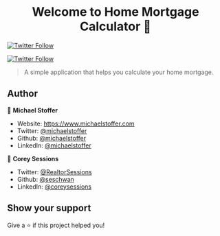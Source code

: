 <h1 align="center">Welcome to Home Mortgage Calculator 👋</h1>

[![Twitter Follow](https://img.shields.io/twitter/follow/RealtorSessions?color=1DA1F2&logo=twitter&style=for-the-badge)](https://twitter.com/intent/follow?original_referer=https%3A%2F%2Fgithub.com%2Fseschwan&screen_name=RealtorSessions)

[![Twitter Follow](https://img.shields.io/twitter/follow/michaelstoffer?color=1DA1F2&logo=twitter&style=for-the-badge)](https://twitter.com/intent/follow?original_referer=https%3A%2F%2Fgithub.com%2Fmichaelstoffer&screen_name=michaelstoffer)

> A simple application that helps you calculate your home mortgage.

## Author

👤 **Michael Stoffer**

* Website: https://www.michaelstoffer.com
* Twitter: [@michaelstoffer](https://twitter.com/michaelstoffer)
* Github: [@michaelstoffer](https://github.com/michaelstoffer)
* LinkedIn: [@michaelstoffer](https://linkedin.com/in/michaelstoffer)

👤 **Corey Sessions**

* Twitter: [@RealtorSessions](https://twitter.com/RealtorSessions)
* Github: [@seschwan](https://github.com/seschwan)
* LinkedIn: [@coreysessions](https://linkedin.com/in/coreysessions)

## Show your support

Give a ⭐️ if this project helped you!
